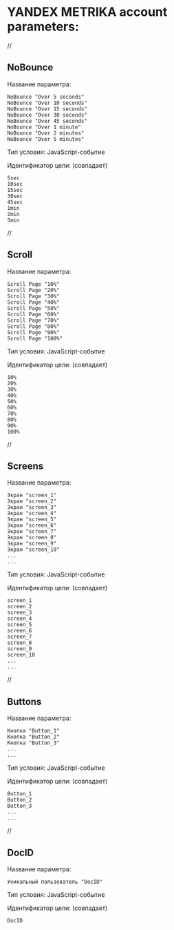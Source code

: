 # YANDEX METRIKA account parameters:

//

## NoBounce

Название параметра:

```
NoBounce "Over 5 seconds"
NoBounce "Over 10 seconds"
NoBounce "Over 15 seconds"
NoBounce "Over 30 seconds"
NoBounce "Over 45 seconds"
NoBounce "Over 1 minute"
NoBounce "Over 2 minutes"
NoBounce "Over 5 minutes"
```

Тип условия: JavaScript-событие

Идентификатор цели: (совпадает)

```
5sec
10sec
15sec
30sec
45sec
1min
2min
5min
```

//

## Scroll

Название параметра:

```
Scroll Page "10%"
Scroll Page "20%"
Scroll Page "30%"
Scroll Page "40%"
Scroll Page "50%"
Scroll Page "60%"
Scroll Page "70%"
Scroll Page "80%"
Scroll Page "90%"
Scroll Page "100%"
```

Тип условия: JavaScript-событие

Идентификатор цели: (совпадает)

```
10%
20%
30%
40%
50%
60%
70%
80%
90%
100%
```

//

## Screens

Название параметра:

```
Экран "screen_1"
Экран "screen_2"
Экран "screen_3"
Экран "screen_4"
Экран "screen_5"
Экран "screen_6"
Экран "screen_7"
Экран "screen_8"
Экран "screen_9"
Экран "screen_10"
...
...
```

Тип условия: JavaScript-событие

Идентификатор цели: (совпадает)

```
screen_1
screen_2
screen_3
screen_4
screen_5
screen_6
screen_7
screen_8
screen_9
screen_10
...
...
```

//

## Buttons

Название параметра:

```
Кнопка "Button_1"
Кнопка "Button_2"
Кнопка "Button_3"
...
...
```

Тип условия: JavaScript-событие

Идентификатор цели: (совпадает)

```
Button_1
Button_2
Button_3
...
...
```

//

## DocID

Название параметра:

```
Уникальный пользователь "DocID"
```

Тип условия: JavaScript-событие

Идентификатор цели: (совпадает)

```
DocID
```

